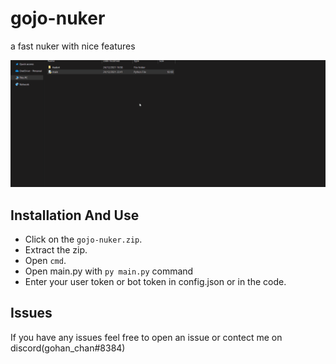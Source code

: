 # gojo-nuker
a fast nuker with nice features
<p align="center">
<a href="https://gohan.questionable.link/5jgoyqgBz">
<img src="./prewiew'.gif">
</a>
</p>

## Installation And Use
- Click on the `gojo-nuker.zip`.
- Extract the zip.
- Open `cmd`.
- Open main.py with `py main.py` command 
- Enter your user token or bot token in config.json or in the code.
## Issues
If you have any issues feel free to open an issue or contect me on discord(gohan_chan#8384)
